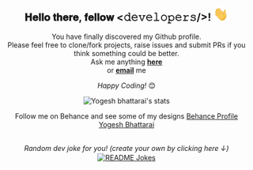 <div align="center">
<h2> 𝐇𝐞𝐥𝐥𝐨 𝐭𝐡𝐞𝐫𝐞, 𝐟𝐞𝐥𝐥𝐨𝐰 <𝚍𝚎𝚟𝚎𝚕𝚘𝚙𝚎𝚛𝚜/>! <img src="https://github.com/ABSphreak/ABSphreak/blob/master/gifs/Hi.gif" width="30px"></h2>
</div>


<div align="center">

You have finally discovered my Github profile. <br>
Please feel free to clone/fork projects, raise issues and submit PRs if you think something could be better. <br>
Ask me anything <a href="mailto:uniq.funkii@gmail.com"><b>here</b></a><br>
or <a href="mailto:uniq.funkii@gmail.com"><b>email</b></a> me

<i>Happy Coding!</i> 😊

</div>

<div align="center">
  <img src="https://github-readme-stats.vercel.app/api?username=uniquemozilla22&count_private=true" alt="Yogesh bhattarai's stats"/>

</br>
<div align="center">
  <p> Follow me on Behance and see some of my designs <a href="https://www.behance.net/yogeshbhattarai1">Behance Profile Yogesh Bhattarai</a> </p>

</div>
</br>
<i>Random dev joke for you! (create your own by clicking here ↓)</i><br>
<a href="https://readme-jokes.vercel.app"><img align="center" src="https://readme-jokes.vercel.app/api" alt="README Jokes"></a>
</div>
